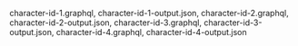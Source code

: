 character-id-1.graphql, character-id-1-output.json,
character-id-2.graphql, character-id-2-output.json,
character-id-3.graphql, character-id-3-output.json,
character-id-4.graphql, character-id-4-output.json